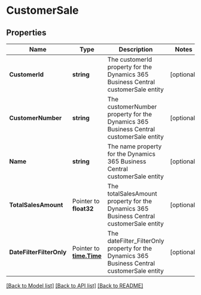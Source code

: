 # CustomerSale

## Properties

Name | Type | Description | Notes
------------ | ------------- | ------------- | -------------
**CustomerId** | **string** | The customerId property for the Dynamics 365 Business Central customerSale entity | [optional] 
**CustomerNumber** | **string** | The customerNumber property for the Dynamics 365 Business Central customerSale entity | [optional] 
**Name** | **string** | The name property for the Dynamics 365 Business Central customerSale entity | [optional] 
**TotalSalesAmount** | Pointer to **float32** | The totalSalesAmount property for the Dynamics 365 Business Central customerSale entity | [optional] 
**DateFilterFilterOnly** | Pointer to [**time.Time**](time.Time.md) | The dateFilter_FilterOnly property for the Dynamics 365 Business Central customerSale entity | [optional] 

[[Back to Model list]](../README.md#documentation-for-models) [[Back to API list]](../README.md#documentation-for-api-endpoints) [[Back to README]](../README.md)


